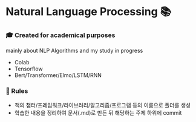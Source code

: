 # Natural Language Processing  :books:

### :mortar_board: Created for academical purposes
mainly about NLP Algorithms and my study in progress
* Colab
* Tensorflow
* Bert/Transformer/Elmo/LSTM/RNN
### :no_entry_sign: Rules

* 책의 챕터/프레임워크/라이브러리/알고리즘/프로그램 등의 이름으로 폴더를 생성
* 학습한 내용을 정리하여 문서(.md)로 만든 뒤 해당하는 주제 하위에 commit
